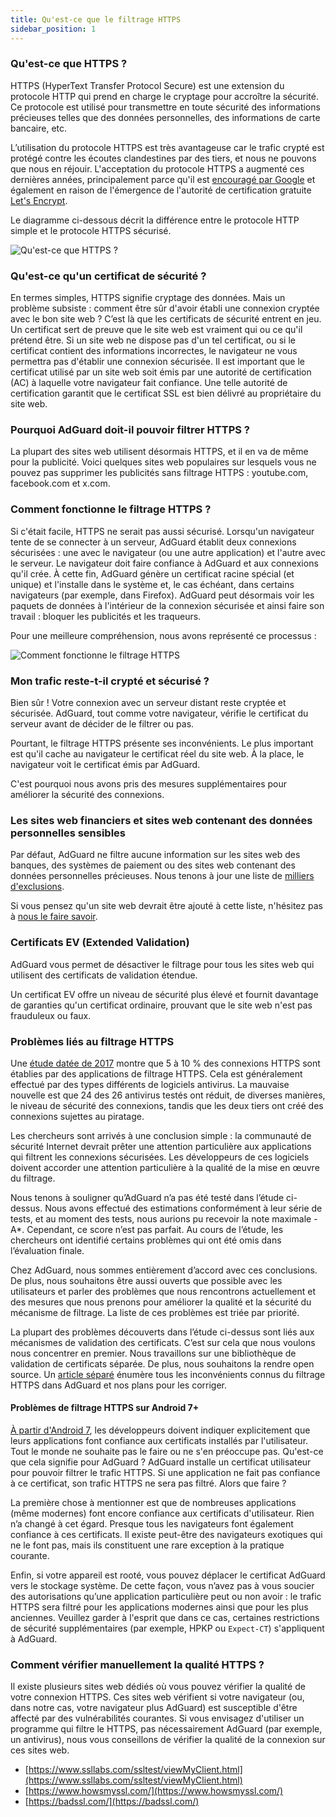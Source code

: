 ```yaml
---
title: Qu'est-ce que le filtrage HTTPS
sidebar_position: 1
---
```


### Qu'est-ce que HTTPS ?

HTTPS (HyperText Transfer Protocol Secure) est une extension du protocole HTTP qui prend en charge le cryptage pour accroître la sécurité. Ce protocole est utilisé pour transmettre en toute sécurité des informations précieuses telles que des données personnelles, des informations de carte bancaire, etc.

L’utilisation du protocole HTTPS est très avantageuse car le trafic crypté est protégé contre les écoutes clandestines par des tiers, et nous ne pouvons que nous en réjouir. L'acceptation du protocole HTTPS a augmenté ces dernières années, principalement parce qu'il est [encouragé par Google](https://webmasters.googleblog.com/2014/08/https-as-ranking-signal.html) et également en raison de l'émergence de l'autorité de certification gratuite [Let's Encrypt](https://en.wikipedia.org/wiki/Let's_Encrypt).

Le diagramme ci-dessous décrit la différence entre le protocole HTTP simple et le protocole HTTPS sécurisé.

![Qu'est-ce que HTTPS ?](https://cdn.adtidy.org/public/Adguard/Blog/https/what_is_https.png)

### Qu'est-ce qu'un certificat de sécurité ?

En termes simples, HTTPS signifie cryptage des données. Mais un problème subsiste : comment être sûr d'avoir établi une connexion cryptée avec le bon site web ? C’est là que les certificats de sécurité entrent en jeu. Un certificat sert de preuve que le site web est vraiment qui ou ce qu'il prétend être. Si un site web ne dispose pas d'un tel certificat, ou si le certificat contient des informations incorrectes, le navigateur ne vous permettra pas d'établir une connexion sécurisée. Il est important que le certificat utilisé par un site web soit émis par une autorité de certification (AC) à laquelle votre navigateur fait confiance. Une telle autorité de certification garantit que le certificat SSL est bien délivré au propriétaire du site web.

### Pourquoi AdGuard doit-il pouvoir filtrer HTTPS ?

La plupart des sites web utilisent désormais HTTPS, et il en va de même pour la publicité. Voici quelques sites web populaires sur lesquels vous ne pouvez pas supprimer les publicités sans filtrage HTTPS : youtube.com, facebook.com et x.com.

### Comment fonctionne le filtrage HTTPS ?

Si c'était facile, HTTPS ne serait pas aussi sécurisé. Lorsqu'un navigateur tente de se connecter à un serveur, AdGuard établit deux connexions sécurisées : une avec le navigateur (ou une autre application) et l'autre avec le serveur. Le navigateur doit faire confiance à AdGuard et aux connexions qu'il crée. À cette fin, AdGuard génère un certificat racine spécial (et unique) et l'installe dans le système et, le cas échéant, dans certains navigateurs (par exemple, dans Firefox). AdGuard peut désormais voir les paquets de données à l'intérieur de la connexion sécurisée et ainsi faire son travail : bloquer les publicités et les traqueurs.

Pour une meilleure compréhension, nous avons représenté ce processus :

![Comment fonctionne le filtrage HTTPS](https://cdn.adtidy.org/public/Adguard/Blog/https/what_is_https_filtering.png)

### Mon trafic reste-t-il crypté et sécurisé ?

Bien sûr ! Votre connexion avec un serveur distant reste cryptée et sécurisée. AdGuard, tout comme votre navigateur, vérifie le certificat du serveur avant de décider de le filtrer ou pas.

Pourtant, le filtrage HTTPS présente ses inconvénients. Le plus important est qu'il cache au navigateur le certificat réel du site web. À la place, le navigateur voit le certificat émis par AdGuard.

C'est pourquoi nous avons pris des mesures supplémentaires pour améliorer la sécurité des connexions.

### Les sites web financiers et sites web contenant des données personnelles sensibles

Par défaut, AdGuard ne filtre aucune information sur les sites web des banques, des systèmes de paiement ou des sites web contenant des données personnelles précieuses. Nous tenons à jour une liste de [milliers d'exclusions](https://github.com/AdguardTeam/HttpsExclusions).

Si vous pensez qu'un site web devrait être ajouté à cette liste, n'hésitez pas à [nous le faire savoir](https://github.com/AdguardTeam/HttpsExclusions/issues/new).

### Certificats EV (Extended Validation)

AdGuard vous permet de désactiver le filtrage pour tous les sites web qui utilisent des certificats de validation étendue.

Un certificat EV offre un niveau de sécurité plus élevé et fournit davantage de garanties qu'un certificat ordinaire, prouvant que le site web n'est pas frauduleux ou faux.

### Problèmes liés au filtrage HTTPS

Une [étude datée de 2017](https://cdn.adtidy.org/public/Adguard/Blog/https/interception-ndss17.pdf) montre que 5 à 10 % des connexions HTTPS sont établies par des applications de filtrage HTTPS. Cela est généralement effectué par des types différents de logiciels antivirus. La mauvaise nouvelle est que 24 des 26 antivirus testés ont réduit, de diverses manières, le niveau de sécurité des connexions, tandis que les deux tiers ont créé des connexions sujettes au piratage.

Les chercheurs sont arrivés à une conclusion simple : la communauté de sécurité Internet devrait prêter une attention particulière aux applications qui filtrent les connexions sécurisées. Les développeurs de ces logiciels doivent accorder une attention particulière à la qualité de la mise en œuvre du filtrage.

Nous tenons à souligner qu’AdGuard n’a pas été testé dans l’étude ci-dessus. Nous avons effectué des estimations conformément à leur série de tests, et au moment des tests, nous aurions pu recevoir la note maximale - A\*. Cependant, ce score n’est pas parfait. Au cours de l’étude, les chercheurs ont identifié certains problèmes qui ont été omis dans l’évaluation finale.

Chez AdGuard, nous sommes entièrement d’accord avec ces conclusions. De plus, nous souhaitons être aussi ouverts que possible avec les utilisateurs et parler des problèmes que nous rencontrons actuellement et des mesures que nous prenons pour améliorer la qualité et la sécurité du mécanisme de filtrage. La liste de ces problèmes est triée par priorité.

La plupart des problèmes découverts dans l’étude ci-dessus sont liés aux mécanismes de validation des certificats. C’est sur cela que nous voulons nous concentrer en premier. Nous travaillons sur une bibliothèque de validation de certificats séparée. De plus, nous souhaitons la rendre open source. Un [article séparé](../known-issues) énumère tous les inconvénients connus du filtrage HTTPS dans AdGuard et nos plans pour les corriger.

#### Problèmes de filtrage HTTPS sur Android 7+

[À partir d'Android 7](https://adguard.com/en/blog/android-nougat-release-and-what-does-it-mean-for-adguard-users.html), les développeurs doivent indiquer explicitement que leurs applications font confiance aux certificats installés par l'utilisateur. Tout le monde ne souhaite pas le faire ou ne s'en préoccupe pas. Qu'est-ce que cela signifie pour AdGuard ? AdGuard installe un certificat utilisateur pour pouvoir filtrer le trafic HTTPS. Si une application ne fait pas confiance à ce certificat, son trafic HTTPS ne sera pas filtré. Alors que faire ?

La première chose à mentionner est que de nombreuses applications (même modernes) font encore confiance aux certificats d'utilisateur. Rien n’a changé à cet égard. Presque tous les navigateurs font également confiance à ces certificats. Il existe peut-être des navigateurs exotiques qui ne le font pas, mais ils constituent une rare exception à la pratique courante.

Enfin, si votre appareil est rooté, vous pouvez déplacer le certificat AdGuard vers le stockage système. De cette façon, vous n’avez pas à vous soucier des autorisations qu’une application particulière peut ou non avoir : le trafic HTTPS sera filtré pour les applications modernes ainsi que pour les plus anciennes. Veuillez garder à l'esprit que dans ce cas, certaines restrictions de sécurité supplémentaires (par exemple, HPKP ou `Expect-CT`) s'appliquent à AdGuard.

### Comment vérifier manuellement la qualité HTTPS ?

Il existe plusieurs sites web dédiés où vous pouvez vérifier la qualité de votre connexion HTTPS. Ces sites web vérifient si votre navigateur (ou, dans notre cas, votre navigateur plus AdGuard) est susceptible d'être affecté par des vulnérabilités courantes. Si vous envisagez d'utiliser un programme qui filtre le HTTPS, pas nécessairement AdGuard (par exemple, un antivirus), nous vous conseillons de vérifier la qualité de la connexion sur ces sites web.

- [https://www.ssllabs.com/ssltest/viewMyClient.html](https://www.ssllabs.com/ssltest/viewMyClient.html)
- [https://www.howsmyssl.com/](https://www.howsmyssl.com/)
- [https://badssl.com/](https://badssl.com/)
